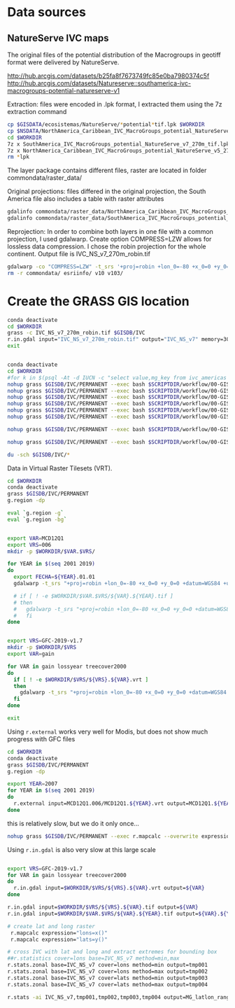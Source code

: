 # Data sources

## NatureServe IVC maps
 The original files of the potential distribution of the Macrogroups in geotiff format were delivered by NatureServe.

 http://hub.arcgis.com/datasets/b25fa8f7673749fc85e0ba7980374c5f
 http://hub.arcgis.com/datasets/Natureserve::southamerica-ivc-macrogroups-potential-natureserve-v1

 Extraction: files were encoded in .lpk format, I extracted them using the 7z extraction command

```sh
cp $GISDATA/ecosistemas/NatureServe/*potential*tif.lpk $WORKDIR
cp $NSDATA/NorthAmerica_Caribbean_IVC_MacroGroups_potential_NatureServe_v5_270m_tif.lpk $WORKDIR
cd $WORKDIR
7z x SouthAmerica_IVC_MacroGroups_potential_NatureServe_v7_270m_tif.lpk
7z x NorthAmerica_Caribbean_IVC_MacroGroups_potential_NatureServe_v5_270m_tif.lpk
rm *lpk
```

 The layer package contains different files, raster are located in folder commondata/raster_data/

 Original projections: files differed in the original projection, the South America file also includes a table with raster attributes

```sh
gdalinfo commondata/raster_data/NorthAmerica_Caribbean_IVC_MacroGroups_potential_NatureServe_v5_270m.tif
gdalinfo commondata/raster_data/SouthAmerica_IVC_MacroGroups_potential_NatureServe_v7_270m.tif | less
```

 Reprojection: In order to combine both layers in one file with a common projection, I used gdalwarp. Create option COMPRESS=LZW allows for lossless data compression.  I chose the robin projection for the whole continent. Output file is IVC_NS_v7_270m_robin.tif


```sh
gdalwarp -co "COMPRESS=LZW" -t_srs '+proj=robin +lon_0=-80 +x_0=0 +y_0=0 +datum=WGS84 +units=m +no_defs +ellps=WGS84 +towgs84=0,0,0' commondata/raster_data/NorthAmerica_Caribbean_IVC_MacroGroups_potential_NatureServe_v5_270m.tif commondata/raster_data/SouthAmerica_IVC_MacroGroups_potential_NatureServe_v7_270m.tif IVC_NS_v7_270m_robin.tif
rm -r commondata/ esriinfo/ v10 v103/
```

# Create the GRASS GIS location

```sh
conda deactivate
cd $WORKDIR
grass -c IVC_NS_v7_270m_robin.tif $GISDB/IVC
r.in.gdal input="IVC_NS_v7_270m_robin.tif" output="IVC_NS_v7" memory=300 offset=0 num_digits=0
exit
```

```sh

conda deactivate
cd $WORKDIR
#for k in $(psql -At -d IUCN -c "select value,mg_key from ivc_americas where formation_ IN ('1.A.1','1.A.2','1.A.3','1.A.4','1.A.5','1.B.1','1.B.2','1.B.3') order by ivc_format,mg_key")
nohup grass $GISDB/IVC/PERMANENT --exec bash $SCRIPTDIR/workflow/00-GIS/split-macrogroup-mapsets.sh "'1.A.5'" &
nohup grass $GISDB/IVC/PERMANENT --exec bash $SCRIPTDIR/workflow/00-GIS/split-macrogroup-mapsets.sh "'1.A.4'" &
nohup grass $GISDB/IVC/PERMANENT --exec bash $SCRIPTDIR/workflow/00-GIS/split-macrogroup-mapsets.sh "'1.B.1'" > nohupB1.out&
nohup grass $GISDB/IVC/PERMANENT --exec bash $SCRIPTDIR/workflow/00-GIS/split-macrogroup-mapsets.sh "'1.B.2'" > nohupB2.out&
nohup grass $GISDB/IVC/PERMANENT --exec bash $SCRIPTDIR/workflow/00-GIS/split-macrogroup-mapsets.sh "'1.A.1'" > nohupA1.out&
nohup grass $GISDB/IVC/PERMANENT --exec bash $SCRIPTDIR/workflow/00-GIS/split-macrogroup-mapsets.sh "'1.B.3'" > nohupB3.out&

nohup grass $GISDB/IVC/PERMANENT --exec bash $SCRIPTDIR/workflow/00-GIS/split-macrogroup-mapsets.sh "'1.A.2'" > nohupA2.out&

nohup grass $GISDB/IVC/PERMANENT --exec bash $SCRIPTDIR/workflow/00-GIS/split-macrogroup-mapsets.sh "'1.A.3'" > nohupA3.out&

du -sch $GISDB/IVC/*


```

Data in Virtual Raster Tilesets (VRT).

```sh
cd $WORKDIR
conda deactivate
grass $GISDB/IVC/PERMANENT
g.region -dp

eval `g.region -g`
eval `g.region -bg`


export VAR=MCD12Q1
export VRS=006
mkdir -p $WORKDIR/$VAR.$VRS/

for YEAR in $(seq 2001 2019)
do
  export FECHA=${YEAR}.01.01
  gdalwarp -t_srs "+proj=robin +lon_0=-80 +x_0=0 +y_0=0 +datum=WGS84 +units=m +no_defs +ellps=WGS84 +towgs84=0,0,0" -te $w $s $e $n -srcnodata 255 -dstnodata 255 -of VRT $GISDATA/sensores/Modis/MCD12Q1.006/index_${VAR}_${VRS}_${FECHA}_LC_Type1.vrt $WORKDIR/$VAR.$VRS/${VAR}.${YEAR}.vrt

  # if [ ! -e $WORKDIR/$VAR.$VRS/${VAR}.${YEAR}.tif ]
  # then
  #   gdalwarp -t_srs "+proj=robin +lon_0=-80 +x_0=0 +y_0=0 +datum=WGS84 +units=m +no_defs +ellps=WGS84 +towgs84=0,0,0" -te $w $s $e $n -srcnodata 255 -dstnodata 255 -co "COMPRESS=LZW" $GISDATA/sensores/Modis/MCD12Q1.006/index_${VAR}_${VRS}_${FECHA}_LC_Type1.vrt $WORKDIR/$VAR.$VRS/${VAR}.${YEAR}.tif
  #   fi
done


export VRS=GFC-2019-v1.7
mkdir -p $WORKDIR/$VRS
export VAR=gain

for VAR in gain lossyear treecover2000
do
  if [ ! -e $WORKDIR/$VRS/${VRS}.${VAR}.vrt ]
  then
    gdalwarp -t_srs "+proj=robin +lon_0=-80 +x_0=0 +y_0=0 +datum=WGS84 +units=m +no_defs +ellps=WGS84 +towgs84=0,0,0" -te $w $s $e $n -of VRT $GISDB/extra-gisdata/sensores/Landsat/index_${VRS}_${VAR}.vrt $WORKDIR/$VRS/${VRS}.${VAR}.vrt
  fi
done

exit

```


Using `r.external` works very well for Modis, but does not show much progress with GFC files
```sh
cd $WORKDIR
conda deactivate
grass $GISDB/IVC/PERMANENT
g.region -dp

export YEAR=2007
for YEAR in $(seq 2001 2019)
do
  r.external input=MCD12Q1.006/MCD12Q1.${YEAR}.vrt output=MCD12Q1.${YEAR}
done


```


this is relatively slow, but we do it only once...
```sh
nohup grass $GISDB/IVC/PERMANENT --exec r.mapcalc --overwrite expression="MCD12Q1.bsq=if(MCD12Q1.2001@PERMANENT<6,1,0) + if(MCD12Q1.2002@PERMANENT<6,1,0) +if(MCD12Q1.2003@PERMANENT<6,1,0) +if(MCD12Q1.2004@PERMANENT<6,1,0) +if(MCD12Q1.2005@PERMANENT<6,1,0) +if(MCD12Q1.2006@PERMANENT<6,1,0) +if(MCD12Q1.2007@PERMANENT<6,1,0) +if(MCD12Q1.2008@PERMANENT<6,1,0) +if(MCD12Q1.2009@PERMANENT<6,1,0) +if(MCD12Q1.2010@PERMANENT<6,1,0) +if(MCD12Q1.2011@PERMANENT<6,1,0) +if(MCD12Q1.2012@PERMANENT<6,1,0) +if(MCD12Q1.2013@PERMANENT<6,1,0) +if(MCD12Q1.2014@PERMANENT<6,1,0) +if(MCD12Q1.2015@PERMANENT<6,1,0) +if(MCD12Q1.2016@PERMANENT<6,1,0) +if(MCD12Q1.2017@PERMANENT<6,1,0) +if(MCD12Q1.2018@PERMANENT<6,1,0) +if(MCD12Q1.2019@PERMANENT<6,1,0)" &


```


Using `r.in.gdal` is also very slow at this large scale

```sh

export VRS=GFC-2019-v1.7
for VAR in gain lossyear treecover2000
do
  r.in.gdal input=$WORKDIR/$VRS/${VRS}.${VAR}.vrt output=${VAR}
done

r.in.gdal input=$WORKDIR/$VRS/${VRS}.${VAR}.tif output=${VAR}
r.in.gdal input=$WORKDIR/$VAR.$VRS/${VAR}.${YEAR}.tif output=${VAR}.${YEAR}


```

```sh
# create lat and long raster
 r.mapcalc expression="lons=x()"
 r.mapcalc expression="lats=y()"

# cross IVC with lat and long and extract extremes for bounding box
##r.statistics cover=lons base=IVC_NS_v7 method=min,max
r.stats.zonal base=IVC_NS_v7 cover=lons method=min output=tmp001
r.stats.zonal base=IVC_NS_v7 cover=lons method=max output=tmp002
r.stats.zonal base=IVC_NS_v7 cover=lats method=min output=tmp003
r.stats.zonal base=IVC_NS_v7 cover=lats method=max output=tmp004

r.stats -ai IVC_NS_v7,tmp001,tmp002,tmp003,tmp004 output=MG_latlon_range.txt
```
